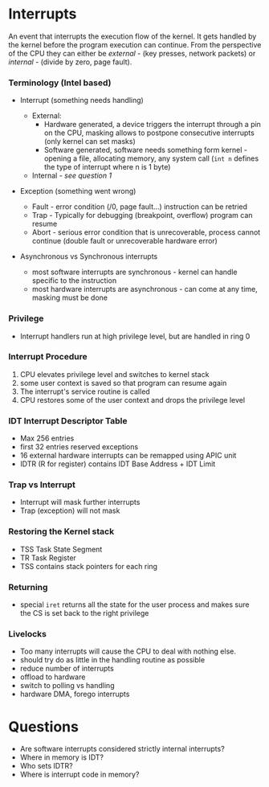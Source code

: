 # Interrupts
An event that interrupts the execution flow of the kernel. It gets handled by the kernel before the program execution can continue. From the perspective of the CPU they can either be *external* - (key presses, network packets) or *internal* - (divide by zero, page fault).

### Terminology (Intel based)
* Interrupt (something needs handling)
    * External:
        * Hardware generated, a device triggers the interrupt through a pin on the CPU, masking allows to postpone consecutive interrupts (only kernel can set masks)
        * Software generated, software needs something form kernel - opening a file, allocating memory, any system call (`int n` defines the type of interrupt where n is 1 byte)
    * Internal - *see question 1*
* Exception (something went wrong)
    * Fault - error condition (/0, page fault...) instruction can be retried
    * Trap - Typically for debugging (breakpoint, overflow) program can resume
    * Abort - serious error condition that is unrecoverable, process cannot continue (double fault or unrecoverable hardware error)

* Asynchronous vs Synchronous interrupts
    * most software interrupts are synchronous - kernel can handle specific to the instruction
    * most hardware interrupts are asynchronous - can come at any time, masking must be done

### Privilege
* Interrupt handlers run at high privilege level, but are handled in ring 0

### Interrupt Procedure
1. CPU elevates privilege level and switches to kernel stack
1. some user context is saved so that program can resume again
1. The interrupt's service routine is called
1. CPU restores some of the user context and drops the privilege level

### IDT Interrupt Descriptor Table
* Max 256 entries
* first 32 entries reserved exceptions
* 16 external hardware interrupts can be remapped using APIC unit
* IDTR (R for register) contains IDT Base Address + IDT Limit

### Trap vs Interrupt
* Interrupt will mask further interrupts
* Trap (exception) will not mask

### Restoring the Kernel stack
* TSS Task State Segment
* TR Task Register
* TSS contains stack pointers for each ring

### Returning
* special `iret` returns all the state for the user process and makes sure the CS is set back to the right privilege

### Livelocks
* Too many interrupts will cause the CPU to deal with nothing else.
* should try do as little in the handling routine as possible
* reduce number of interrupts
* offload to hardware
* switch to polling vs handling
* hardware DMA, forego interrupts






# Questions
* Are software interrupts considered strictly internal interrupts?
* Where in memory is IDT?
* Who sets IDTR?
* Where is interrupt code in memory?

